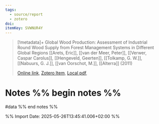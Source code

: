 ```yaml
---
tags:
  - source/report
  - zotero
doi: 
itemKey: SVWNUR4Y
---
```

>[!metadata]+
> Global Wood Production: Assessment of Industrial Round Wood Supply from Forest Management Systems in Different Global Regions
> [[Arets, Eric]], [[van der Meer, Peter]], [[Verwer, Caspar Carolus]], [[Hengeveld, Geerten]], [[Tolkamp, G. W.]], [[Nabuurs, G. J.]], [[van Oorschot, M.]], 
> [[Alterra]] (2011)
> 
> [Online link](), [Zotero Item](zotero://select/library/items/SVWNUR4Y), [Local pdf](file://C:/Users/aburg/Documents/references/zotero/storage/4ZUU89PT/Verwer_68PUBLICATIONS.pdf), 

# Notes %% begin notes %%
#data
%% end notes %%




%% Import Date: 2025-05-26T13:45:41.006+02:00 %%

